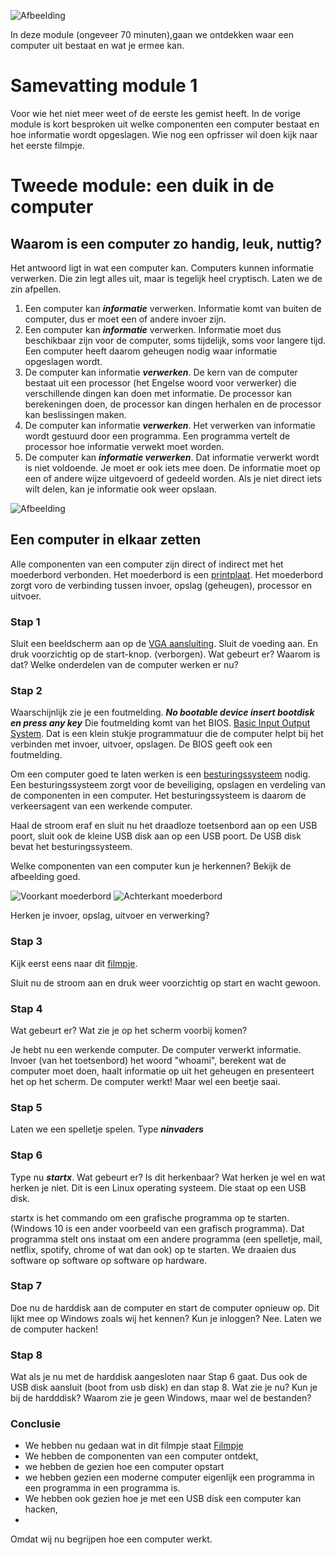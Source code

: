 ![Afbeelding](https://2pwgqm3nczsg1a5kw72u2pcf-wpengine.netdna-ssl.com/wp-content/uploads/2019/05/computer-system-upgrade.jpg "Een computer")

In deze module (ongeveer 70 minuten),gaan we ontdekken waar een computer uit bestaat en wat je ermee kan.

# Samevatting module 1
Voor wie het niet meer weet of de eerste les gemist heeft. In de vorige module is kort besproken uit welke componenten een computer bestaat en hoe informatie wordt opgeslagen. Wie nog een opfrisser wil doen kijk naar het eerste filmpje.


# Tweede module: een duik in de computer

## Waarom is een computer zo handig, leuk, nuttig? 
Het antwoord ligt in wat een computer kan. Computers kunnen informatie verwerken. Die zin legt alles uit, maar is tegelijk heel cryptisch. Laten we de zin afpellen.

1. Een computer kan ***informatie*** verwerken. Informatie komt van buiten de computer, dus er moet een of andere invoer zijn.
2. Een computer kan ***informatie*** verwerken. Informatie moet dus beschikbaar zijn voor de computer, soms tijdelijk, soms voor langere tijd. Een computer heeft daarom geheugen nodig waar informatie opgeslagen wordt.
3. De computer kan informatie ***verwerken***. De kern van de computer bestaat uit een processor (het Engelse woord voor verwerker) die verschillende dingen kan doen met informatie. De processor kan berekeningen doen, de processor kan dingen herhalen en de processor kan beslissingen maken.
4. De computer kan informatie ***verwerken***. Het verwerken van informatie wordt gestuurd door een programma. Een programma vertelt de processor hoe informatie verwekt moet worden.
5. De computer kan ***informatie verwerken***. Dat informatie verwerkt wordt is niet voldoende. Je moet er ook iets mee doen. De informatie moet op een of andere wijze uitgevoerd of gedeeld worden. Als je niet direct iets wilt delen, kan je informatie ook weer opslaan.

![Afbeelding](https://raw.githubusercontent.com/johantenhouten/InleidingInformatica/main/elementencomputer.png "Componenten in een computer")

## Een computer in elkaar zetten
Alle componenten van een computer zijn direct of indirect met het moederbord verbonden. Het moederbord is een [printplaat](https://nl.wikipedia.org/wiki/Printplaat). Het moederbord zorgt voro de verbinding tussen invoer, opslag (geheugen), processor en uitvoer.



### Stap 1
Sluit een beeldscherm aan op de [VGA aansluiting](nl.wikipedia.org/wiki/Video_graphics_array). Sluit de voeding aan. En druk voorzichtig op de start-knop. (verborgen). Wat gebeurt er? Waarom is dat? Welke onderdelen van de computer werken er nu? 

### Stap 2
Waarschijnlijk zie je een foutmelding. ***No bootable device insert bootdisk en press any key*** Die foutmelding komt van het BIOS. 
[Basic Input Output System](https://nl.wikipedia.org/wiki/Basic_input/output_system). Dat is een klein stukje programmatuur die de computer 
helpt bij het verbinden met invoer, uitvoer, opslagen. De BIOS geeft ook een foutmelding. 

Om een computer goed te laten werken is een [besturingssysteem](https://nl.wikipedia.org/wiki/Besturingssysteem) nodig. 
Een besturingssysteem zorgt voor de beveiliging, opslagen en verdeling van de componenten in een computer. Het besturingssysteem is daarom 
de verkeersagent van een werkende computer. 

Haal de stroom eraf en sluit nu het draadloze toetsenbord aan op een USB poort, sluit ook de kleine USB disk aan op een USB poort. 
De USB disk bevat het besturingssysteem. 

Welke componenten van een computer kun je herkennen? Bekijk de afbeelding goed.

![Voorkant moederbord](https://raw.githubusercontent.com/johantenhouten/InleidingInformatica/main/voorkant.png "Voorkant moederbord" )
![Achterkant moederbord](https://raw.githubusercontent.com/johantenhouten/InleidingInformatica/main/achterkant.png "Achterkant moederbord" )

Herken je invoer, opslag, uitvoer en verwerking?

### Stap 3
Kijk eerst eens naar dit [filmpje](https://www.youtube.com/watch?v=DsF2ZlaXSh8). 

Sluit nu de stroom aan en druk weer voorzichtig op start en wacht gewoon.


### Stap 4
Wat gebeurt er? Wat zie je op het scherm voorbij komen? 

Je hebt nu een werkende computer. De computer verwerkt informatie. Invoer (van het toetsenbord) het woord "whoami", berekent wat de computer moet doen, haalt informatie op uit het geheugen en presenteert het op het scherm. De computer werkt!
Maar wel een beetje saai.

### Stap 5
Laten we een spelletje spelen. Type ***ninvaders***

### Stap 6
Type nu ***startx***. Wat gebeurt er? Is dit herkenbaar? Wat herken je wel en wat herken je niet. Dit is een Linux operating systeem. Die staat op een USB disk. 

startx is het commando om een grafische programma op te starten. (Windows 10 is een ander voorbeeld van een grafisch programma). Dat programma stelt ons instaat om een andere programma (een spelletje, mail, netflix, spotify, chrome of wat dan ook) op te starten. We draaien dus software op software op software op hardware.

### Stap 7
Doe nu de harddisk aan de computer en start de computer opnieuw op. Dit lijkt mee op Windows zoals wij het kennen? Kun je inloggen? Nee. Laten we de computer hacken!

### Stap 8
Wat als je nu met de harddisk aangesloten naar Stap 6 gaat. Dus ook de USB disk aansluit (boot from usb disk) en dan stap 8. 
Wat zie je nu? Kun je bij de hardddisk? Waarom zie je geen Windows, maar wel de bestanden?


### Conclusie
- We hebben nu gedaan wat in dit filmpje staat [Filmpje](https://www.youtube.com/watch?v=IpPotjWp_eM)
- We hebben de componenten van een computer ontdekt, 
- we hebben de gezien hoe een computer opstart 
- we hebben gezien een moderne computer eigenlijk een programma in een programma in een programma is. 
- We hebben ook gezien hoe je met een USB disk een computer kan hacken, 
-
Omdat wij nu begrijpen hoe een computer werkt.






